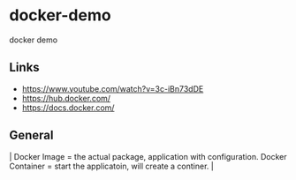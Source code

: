 # docker-demo
docker demo

## Links
- https://www.youtube.com/watch?v=3c-iBn73dDE
- https://hub.docker.com/
- https://docs.docker.com/


## General
|
Docker Image = the actual package, application with configuration.
Docker Container = start the applicatoin, will create a continer.
|

